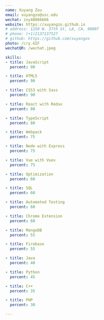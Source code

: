 ```yaml
---
name: Xuyang Zou
email: xuyangzo@usc.edu
wechat: zxy48066666
website: https://xuyangzo.github.io
# address: 1250 W. 37th St, LA, CA, 90007
# phone: (+1)2137137527
# github: https://github.com/xuyangzo
photo: /cry.GIF
wechatQR: /wechat.jpeg

skills:
- title: JavaScript
  percent: 90

- title: HTML5
  percent: 90

- title: CSS3 with Sass
  percent: 90

- title: React with Redux
  percent: 80

- title: TypeScript
  percent: 80

- title: Webpack
  percent: 75

- title: Node with Express
  percent: 75

- title: Vue with Vuex
  percent: 75

- title: Optimization
  percent: 60

- title: SQL
  percent: 60

- title: Automated Testing
  percent: 60

- title: Chrome Extension
  percent: 60

- title: MongoDB
  percent: 55

- title: Firebase
  percent: 55

- title: Java
  percent: 40

- title: Python
  percent: 45

- title: C++
  percent: 35

- title: PHP
  percent: 30

---
```


<Resume />